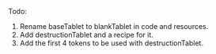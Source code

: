 Todo:

1. Rename baseTablet to blankTablet in code and resources.
2. Add destructionTablet and a recipe for it.
3. Add the first 4 tokens to be used with destructionTablet.
